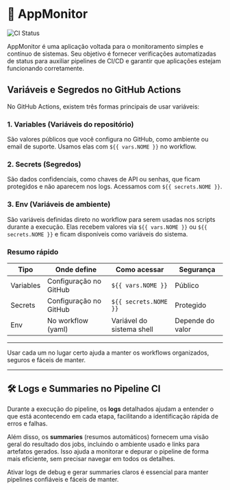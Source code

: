 # 📡 AppMonitor

![CI Status](https://img.shields.io/github/actions/workflow/status/jluizdevv/appmonitor-pipeline/ci.yml?branch=main&label=CI)


AppMonitor é uma aplicação voltada para o monitoramento simples e contínuo de sistemas. Seu objetivo é fornecer verificações automatizadas de status para auxiliar pipelines de CI/CD e garantir que aplicações estejam funcionando corretamente.

## Variáveis e Segredos no GitHub Actions

No GitHub Actions, existem três formas principais de usar variáveis:

### 1. Variables (Variáveis do repositório)
São valores públicos que você configura no GitHub, como ambiente ou email de suporte. Usamos elas com `${{ vars.NOME }}` no workflow.

### 2. Secrets (Segredos)
São dados confidenciais, como chaves de API ou senhas, que ficam protegidos e não aparecem nos logs. Acessamos com `${{ secrets.NOME }}`.

### 3. Env (Variáveis de ambiente)
São variáveis definidas direto no workflow para serem usadas nos scripts durante a execução. Elas recebem valores via `${{ vars.NOME }}` ou `${{ secrets.NOME }}` e ficam disponíveis como variáveis do sistema.

### Resumo rápido

| Tipo     | Onde define             | Como acessar             | Segurança          |
|----------|------------------------|--------------------------|--------------------|
| Variables| Configuração no GitHub  | `${{ vars.NOME }}`        | Público            |
| Secrets  | Configuração no GitHub  | `${{ secrets.NOME }}`     | Protegido          |
| Env      | No workflow (yaml)     | Variável do sistema shell | Depende do valor   |

---

Usar cada um no lugar certo ajuda a manter os workflows organizados, seguros e fáceis de manter.

---

## 🛠 Logs e Summaries no Pipeline CI

Durante a execução do pipeline, os **logs** detalhados ajudam a entender o que está acontecendo em cada etapa, facilitando a identificação rápida de erros e falhas.

Além disso, os **summaries** (resumos automáticos) fornecem uma visão geral do resultado dos jobs, incluindo o ambiente usado e links para artefatos gerados. Isso ajuda a monitorar e depurar o pipeline de forma mais eficiente, sem precisar navegar em todos os detalhes.

Ativar logs de debug e gerar summaries claros é essencial para manter pipelines confiáveis e fáceis de manter.


